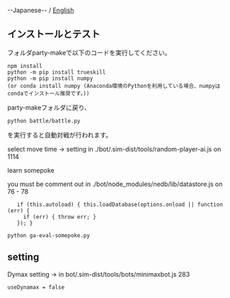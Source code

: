 --Japanese-- / [English](./README.md)

## インストールとテスト

フォルダparty-makeで以下のコードを実行してください。

```cd bot
npm install
python -m pip install trueskill
python -m pip install numpy 
(or conda install numpy (Anaconda環境のPythonを利用している場合、numpyはcondaでインストール推奨です。))
```

party-makeフォルダに戻り、
```
python battle/battle.py
```
を実行すると自動対戦が行われます。

select move time -> setting in ./bot/.sim-dist/tools/random-player-ai.js on 1114

learn somepoke

you must be comment out in ./bot/node_modules/nedb/lib/datastore.js on 76 - 78
```
   if (this.autoload) { this.loadDatabase(options.onload || function (err) {
     if (err) { throw err; }
   }); }
```


```
python ga-eval-somepoke.py
```

## setting
Dymax setting -> in bot/.sim-dist/tools/bots/minimaxbot.js 283
```
useDynamax = false
```
